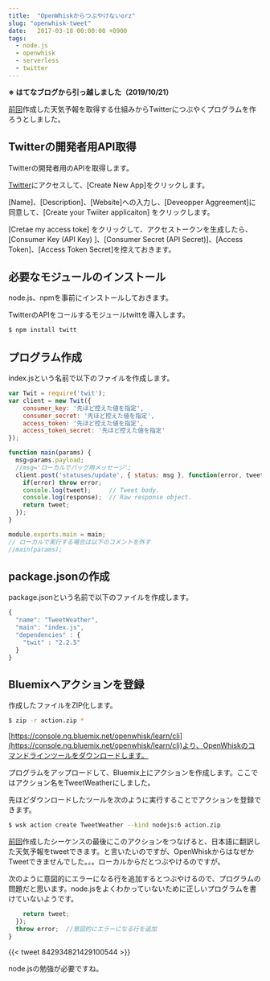 ```yaml
---
title:  "OpenWhiskからつぶやけないorz"
slug: "openwhisk-tweet"
date:   2017-03-18 00:00:00 +0900
tags: 
  - node.js
  - openwhisk
  - serverless
  - twitter
---
```

**※ はてなブログから引っ越しました（2019/10/21）**


[前回]作成した天気予報を取得する仕組みからTwitterにつぶやくプログラムを作ろうとしました。

## Twitterの開発者用API取得

Twitterの開発者用のAPIを取得します。

[Twitter](https://apps.twitter.com/)にアクセスして、[Create New App]をクリックします。

[Name]、[Description]、[Website]への入力し、[Deveopper Aggreement]に同意して、[Create your Twiiter applicaiton] をクリックします。

[Cretae my access toke] をクリックして、アクセストークンを生成したら、[Consumer Key (API Key) ]、[Consumer Secret (API Secret)]、[Access Token]、[Access Token Secret]を控えておきます。

## 必要なモジュールのインストール

node.js、npmを事前にインストールしておきます。

TwitterのAPIをコールするモジュールtwittを導入します。

```bash
$ npm install twitt
```

## プログラム作成

index.jsという名前で以下のファイルを作成します。

```javascript
var Twit = require('twit');
var client = new Twit({
    consumer_key: '先ほど控えた値を指定',
    consumer_secret: '先ほど控えた値を指定',
    access_token: '先ほど控えた値を指定',
    access_token_secret: '先ほど控えた値を指定'
});

function main(params) {
  msg=params.payload;
  //msg='ローカルでバッグ用メッセージ';
  client.post('statuses/update', { status: msg }, function(error, tweet, response) {
    if(error) throw error;
    console.log(tweet);     // Tweet body.
    console.log(response);  // Raw response object.
    return tweet;
  });
}

module.exports.main = main;
// ローカルで実行する場合は以下のコメントを外す
//main(params);
```

## package.jsonの作成

package.jsonという名前で以下のファイルを作成します。

```javascript
{
  "name": "TweetWeather",
  "main": "index.js",
  "dependencies" : {
    "twit" : "2.2.5"
  }
}
```

## Bluemixへアクションを登録

作成したファイルをZIP化します。

```bash
$ zip -r action.zip *
```

[https://console.ng.bluemix.net/openwhisk/learn/cli](https://console.ng.bluemix.net/openwhisk/learn/cli)より、OpenWhiskのコマンドラインツールをダウンロードします。

プログラムをアップロードして、Bluemix上にアクションを作成します。ここではアクション名をTweetWeatherにしました。

先ほどダウンロードしたツールを次のように実行することでアクションを登録できます。

```bash
$ wsk action create TweetWeather --kind nodejs:6 action.zip
```

[前回]作成したシーケンスの最後にこのアクションをつなげると、日本語に翻訳した天気予報をtweetできます。と言いたいのですが、OpenWhiskからはなぜかTweetできませんでした。。。ローカルからだとつぶやけるのですが。

次のように意図的にエラーになる行を追加するとつぶやけるので、プログラムの問題だと思います。node.jsをよくわかっていないために正しいプログラムを書けていないようです。

```javascript
    return tweet;
  });
  throw error;  //意図的にエラーになる行を追加
}
```

{{< tweet  842934821429100544 >}}

node.jsの勉強が必要ですね。

[前回]: /2017/03/06/open-whisk-weather-news

